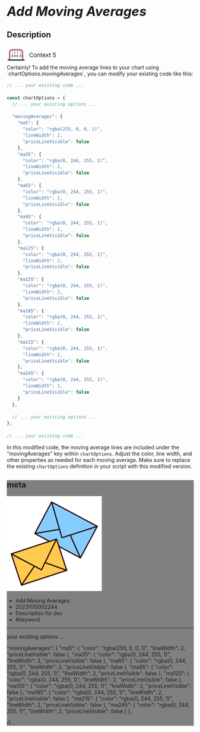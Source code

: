 # **<span style="font-size: 35px; font-style: italic;">Add Moving Averages</span>**

## Description




<div style="display: flex; align-items: center; font-size: 16px;"><div><img src="https://raw.githubusercontent.com/d10000usd/WebDocuments/main/public/icon/space/workspace-vector-free-icon-set-35.png" width="50" height="50" style="vertical-align: middle;" /></div><div style="display: inline-block; vertical-align: middle; margin-left: 10px; font-size: 16px;">Context 5</div></div>
Certainly! To add the moving average lines to your chart using `chartOptions.movingAverages`, you can modify your existing code like this:

```javascript
// ... your existing code ...

const chartOptions = {
  // ... your existing options ...

  "movingAverages": {
    "ma5": {
      "color": "rgba(255, 0, 0, 1)",
      "lineWidth": 2,
      "priceLineVisible": false
    },
    "ma35": {
      "color": "rgba(0, 244, 255, 1)",
      "lineWidth": 2,
      "priceLineVisible": false
    },
    "ma65": {
      "color": "rgba(0, 244, 255, 1)",
      "lineWidth": 2,
      "priceLineVisible": false
    },
    "ma95": {
      "color": "rgba(0, 244, 255, 1)",
      "lineWidth": 2,
      "priceLineVisible": false
    },
    "ma125": {
      "color": "rgba(0, 244, 255, 1)",
      "lineWidth": 2,
      "priceLineVisible": false
    },
    "ma155": {
      "color": "rgba(0, 244, 255, 1)",
      "lineWidth": 2,
      "priceLineVisible": false
    },
    "ma185": {
      "color": "rgba(0, 244, 255, 1)",
      "lineWidth": 2,
      "priceLineVisible": false
    },
    "ma215": {
      "color": "rgba(0, 244, 255, 1)",
      "lineWidth": 2,
      "priceLineVisible": false
    },
    "ma245": {
      "color": "rgba(0, 244, 255, 1)",
      "lineWidth": 2,
      "priceLineVisible": false
    }
  },

  // ... your existing options ...
};

// ... your existing code ...
```

In this modified code, the moving average lines are included under the "movingAverages" key within `chartOptions`. Adjust the color, line width, and other properties as needed for each moving average. Make sure to replace the existing `chartOptions` definition in your script with this modified version.







<div style="background-color: grey; ">  

## meta   
![ex_screenshot](https://raw.githubusercontent.com/d10000usd/WebDocuments/main/public/icon/space/workspace-vector-free-icon-set-39.png)  
* Add Moving Averages  
* 20231115002244  
* Description for dev  
* #keyword  
****
your existing options ...

  "movingAverages": {
    "ma5": {
      "color": "rgba(255, 0, 0, 1)",
      "lineWidth": 2,
      "priceLineVisible": false
    },
    "ma35": {
      "color": "rgba(0, 244, 255, 1)",
      "lineWidth": 2,
      "priceLineVisible": false
    },
    "ma65": {
      "color": "rgba(0, 244, 255, 1)",
      "lineWidth": 2,
      "priceLineVisible": false
    },
    "ma95": {
      "color": "rgba(0, 244, 255, 1)",
      "lineWidth": 2,
      "priceLineVisible": false
    },
    "ma125": {
      "color": "rgba(0, 244, 255, 1)",
      "lineWidth": 2,
      "priceLineVisible": false
    },
    "ma155": {
      "color": "rgba(0, 244, 255, 1)",
      "lineWidth": 2,
      "priceLineVisible": false
    },
    "ma185": {
      "color": "rgba(0, 244, 255, 1)",
      "lineWidth": 2,
      "priceLineVisible": false
    },
    "ma215": {
      "color": "rgba(0, 244, 255, 1)",
      "lineWidth": 2,
      "priceLineVisible": false
    },
    "ma245": {
      "color": "rgba(0, 244, 255, 1)",
      "lineWidth": 2,
      "priceLineVisible": false
    }
  },

  // ..  
</div> 
